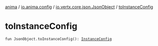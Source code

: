 [anima](../../index.md) / [io.anima.config](../index.md) / [io.vertx.core.json.JsonObject](index.md) / [toInstanceConfig](./to-instance-config.md)

# toInstanceConfig

`fun JsonObject.toInstanceConfig(): `[`InstanceConfig`](../-instance-config/index.md)